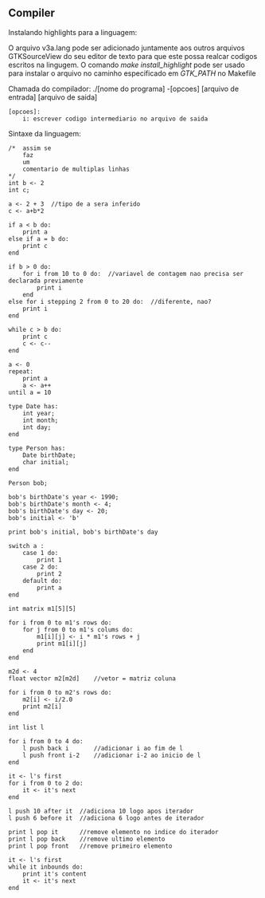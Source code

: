 ## Compiler

Instalando highlights para a linguagem:

O arquivo v3a.lang pode ser adicionado juntamente aos outros arquivos GTKSourceView do seu editor de texto para que este possa realcar codigos escritos na lingugem.
O comando *make install_highlight* pode ser usado para instalar o arquivo no caminho especificado em *GTK_PATH* no Makefile

Chamada do compilador:
	./[nome do programa] -[opcoes] [arquivo de entrada] [arquivo de saida]
	
	[opcoes]:
		i: escrever codigo intermediario no arquivo de saida
		
Sintaxe da linguagem:

```
/*	assim se
	faz
	um
	comentario de multiplas linhas
*/
int b <- 2
int c;

a <- 2 + 3	//tipo de a sera inferido
c <- a+b*2

if a < b do:
	print a
else if a = b do:
	print c
end

if b > 0 do:
	for i from 10 to 0 do:	//variavel de contagem nao precisa ser declarada previamente
		print i
	end
else for i stepping 2 from 0 to 20 do:	//diferente, nao?
	print i
end

while c > b do:
	print c
	c <- c--
end

a <- 0
repeat:
	print a
	a <- a++
until a = 10

type Date has:
	int year;
	int month;
	int day;
end

type Person has:
	Date birthDate;
	char initial;
end

Person bob;

bob's birthDate's year <- 1990;
bob's birthDate's month <- 4;
bob's birthDate's day <- 20;
bob's initial <- 'b'

print bob's initial, bob's birthDate's day

switch a :
	case 1 do:
		print 1
	case 2 do:
		print 2
	default do:
		print a
end

int matrix m1[5][5]

for i from 0 to m1's rows do:
	for j from 0 to m1's colums do:
		m1[i][j] <- i * m1's rows + j
		print m1[i][j]
	end
end

m2d <- 4
float vector m2[m2d]	//vetor = matriz coluna

for i from 0 to m2's rows do:
	m2[i] <- i/2.0
	print m2[i]
end

int list l

for i from 0 to 4 do:
	l push back i		//adicionar i ao fim de l
	l push front i-2	//adicionar i-2 ao inicio de l
end

it <- l's first
for i from 0 to 2 do:
	it <- it's next
end

l push 10 after it	//adiciona 10 logo apos iterador
l push 6 before it	//adiciona 6 logo antes de iterador

print l pop it		//remove elemento no indice do iterador
print l pop back	//remove ultimo elemento
print l pop front	//remove primeiro elemento

it <- l's first
while it inbounds do:
	print it's content
	it <- it's next
end


```

